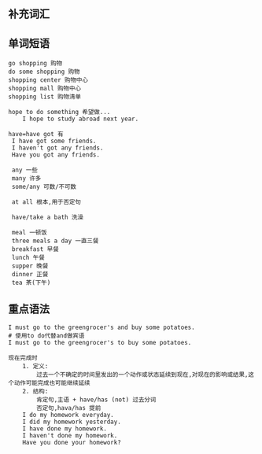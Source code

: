 
## 补充词汇



## 单词短语

	go shopping 购物
	do some shopping 购物
	shopping center 购物中心
	shopping mall 购物中心
	shopping list 购物清单

	hope to do something 希望做...
		I hope to study abroad next year.

	have=have got 有
	 I have got some friends.
	 I haven't got any friends.
	 Have you got any friends.

	 any 一些
	 many 许多
	 some/any 可数/不可数

	 at all 根本,用于否定句

	 have/take a bath 洗澡

	 meal 一顿饭
	 three meals a day 一直三餐
	 breakfast 早餐
	 lunch 午餐
	 supper 晚餐
	 dinner 正餐
	 tea 茶(下午)

## 重点语法

	I must go to the greengrocer's and buy some potatoes.
	# 使用to do代替and做宾语
	I must go to the greengrocer's to buy some potatoes.

	现在完成时
		1. 定义:
			过去一个不确定的时间里发出的一个动作或状态延续到现在,对现在的影响或结果,这个动作可能完成也可能继续延续
		2. 结构:
			肯定句,主语 + have/has (not) 过去分词
			否定句,hava/has 提前
		I do my homework everyday.
		I did my homework yesterday.
		I have done my homework.
		I haven't done my homework.
		Have you done your homework?
